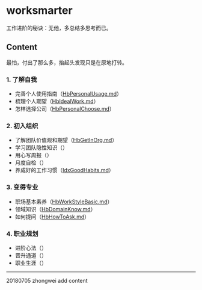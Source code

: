 # worksmarter

工作进阶的秘诀：无他，多总结多思考而已。

## Content
最怕，付出了那么多，抬起头发现只是在原地打转。

### 1. 了解自我
* 完善个人使用指南（[HbPersonalUsage.md](CONTENT/HbPersonalUsage.md)）
* 梳理个人期望（[HbIdealWork.md](CONTENT/HbIdealWork.md)）
* 怎样选择公司（[HbPersonalChoose.md](CONTENT/HbPersonalChoose.md)）

### 2. 初入组织
* 了解团队价值观和期望（[HbGetInOrg.md](CONTENT/HbGetInOrg.md)）
* 学习团队隐性知识（）
* 用心写周报（）
* 月度自检（）
* 养成好的工作习惯（[IdxGoodHabits.md](CONTENT/IdxGoodHabits.md)）

### 3. 变得专业
* 职场基本素养（[HbWorkStyleBasic.md](CONTENT/HbWorkStyleBasic.md)）
* 领域知识（[HbDomainKnow.md](CONTENT/HbDomainKnow.md)）
* 如何提问（[HbHowToAsk.md](CONTENT/HbHowToAsk.md)）

### 4. 职业规划
* 进阶心法（）
* 晋升通道（）
* 职业生涯（）

***
20180705 zhongwei add content
